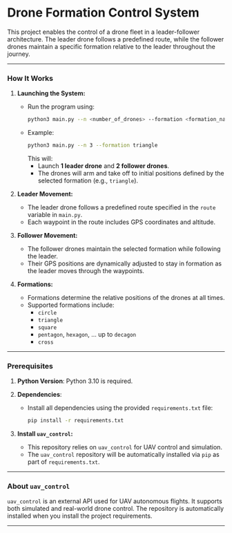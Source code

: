 # Drone Formation Control System

This project enables the control of a drone fleet in a leader-follower architecture. The leader drone follows a predefined route, while the follower drones maintain a specific formation relative to the leader throughout the journey.

---

### How It Works

1. **Launching the System:**
   - Run the program using:
     ```bash
     python3 main.py --n <number_of_drones> --formation <formation_name>
     ```
   - Example:
     ```bash
     python3 main.py --n 3 --formation triangle
     ```
     This will:
     - Launch **1 leader drone** and **2 follower drones**.
     - The drones will arm and take off to initial positions defined by the selected formation (e.g., `triangle`).

2. **Leader Movement:**
   - The leader drone follows a predefined route specified in the `route` variable in `main.py`.
   - Each waypoint in the route includes GPS coordinates and altitude.

3. **Follower Movement:**
   - The follower drones maintain the selected formation while following the leader.
   - Their GPS positions are dynamically adjusted to stay in formation as the leader moves through the waypoints.

4. **Formations:**
   - Formations determine the relative positions of the drones at all times.
   - Supported formations include:
     - `circle`
     - `triangle`
     - `square`
     - `pentagon`, `hexagon`, ... up to `decagon`
     - `cross`

---

### Prerequisites

1. **Python Version**: Python 3.10 is required.
2. **Dependencies**:
   - Install all dependencies using the provided `requirements.txt` file:
     ```bash
     pip install -r requirements.txt
     ```

3. **Install `uav_control`:**
   - This repository relies on `uav_control` for UAV control and simulation.
   - The `uav_control` repository will be automatically installed via `pip` as part of `requirements.txt`.

---

### About `uav_control`

`uav_control` is an external API used for UAV autonomous flights. It supports both simulated and real-world drone control. The repository is automatically installed when you install the project requirements.

---
